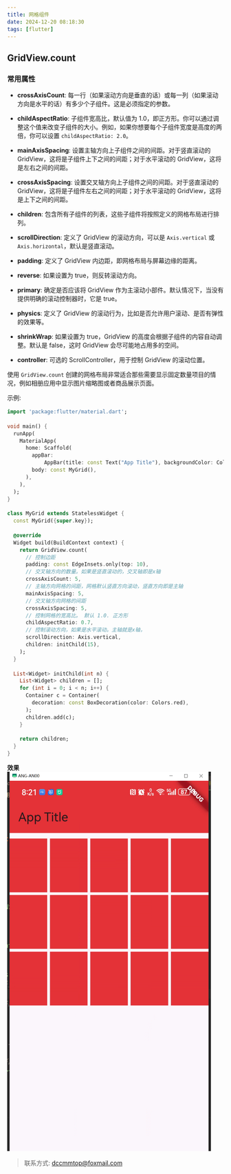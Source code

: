 ```yaml
---
title: 网格组件
date: 2024-12-20 08:18:30
tags: [flutter]
---
```

## GridView.count

### 常用属性
- **crossAxisCount**: 每一行（如果滚动方向是垂直的话）或每一列（如果滚动方向是水平的话）有多少个子组件。这是必须指定的参数。

- **childAspectRatio**: 子组件宽高比，默认值为 1.0，即正方形。你可以通过调整这个值来改变子组件的大小。例如，如果你想要每个子组件宽度是高度的两倍，你可以设置 `childAspectRatio: 2.0`。

- **mainAxisSpacing**: 设置主轴方向上子组件之间的间距。对于竖直滚动的 GridView，这将是子组件上下之间的间距；对于水平滚动的 GridView，这将是左右之间的间距。

- **crossAxisSpacing**: 设置交叉轴方向上子组件之间的间距。对于竖直滚动的 GridView，这将是子组件左右之间的间距；对于水平滚动的 GridView，这将是上下之间的间距。

- **children**: 包含所有子组件的列表，这些子组件将按照定义的网格布局进行排列。

- **scrollDirection**: 定义了 GridView 的滚动方向，可以是 `Axis.vertical` 或 `Axis.horizontal`，默认是竖直滚动。

- **padding**: 定义了 GridView 内边距，即网格布局与屏幕边缘的距离。

- **reverse**: 如果设置为 true，则反转滚动方向。

- **primary**: 确定是否应该将 GridView 作为主滚动小部件。默认情况下，当没有提供明确的滚动控制器时，它是 true。

- **physics**: 定义了 GridView 的滚动行为，比如是否允许用户滚动、是否有弹性的效果等。

- **shrinkWrap**: 如果设置为 true，GridView 的高度会根据子组件的内容自动调整。默认是 false，这时 GridView 会尽可能地占用多的空间。

- **controller**: 可选的 ScrollController，用于控制 GridView 的滚动位置。

使用 `GridView.count` 创建的网格布局非常适合那些需要显示固定数量项目的情况，例如相册应用中显示图片缩略图或者商品展示页面。

示例:
```dart
import 'package:flutter/material.dart';

void main() {
  runApp(
    MaterialApp(
      home: Scaffold(
        appBar:
            AppBar(title: const Text("App Title"), backgroundColor: Colors.red),
        body: const MyGrid(),
      ),
    ),
  );
}

class MyGrid extends StatelessWidget {
  const MyGrid({super.key});

  @override
  Widget build(BuildContext context) {
    return GridView.count(
      // 控制边距
      padding: const EdgeInsets.only(top: 10),
      // 交叉轴方向的数量。如果是竖直滚动的，交叉轴即是x轴
      crossAxisCount: 5,
      // 主轴方向网格的间距，网格默认竖直方向滚动，竖直方向即是主轴
      mainAxisSpacing: 5,
      // 交叉轴方向网格的间距
      crossAxisSpacing: 5,
      // 控制网格的宽高比。 默认 1.0. 正方形
      childAspectRatio: 0.7,
      // 控制滚动方向，如果是水平滚动。主轴就是x轴，
      scrollDirection: Axis.vertical,
      children: initChild(15),
    );
  }

  List<Widget> initChild(int n) {
    List<Widget> children = [];
    for (int i = 0; i < n; i++) {
      Container c = Container(
        decoration: const BoxDecoration(color: Colors.red),
      );
      children.add(c);
    }

    return children;
  }
}
```
**效果**
![](../images/2024-12-20-08-22-16.png)



> 联系方式: dccmmtop@foxmail.com